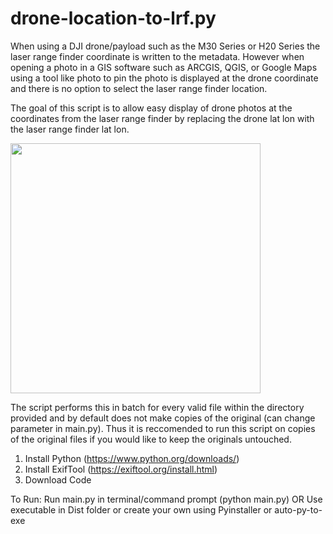 # drone-location-to-lrf.py

When using a DJI drone/payload such as the M30 Series or H20 Series the laser range finder coordinate is written to the metadata. However when opening a photo in a GIS software such as ARCGIS, QGIS, or Google Maps using a tool like photo to pin the photo is displayed at the drone coordinate and there is no option to select the laser range finder location. 



The goal of this script is to allow easy display of drone photos at the coordinates from the laser range finder by replacing the drone lat lon with the laser range finder lat lon.

<img src="example.png" width="400">

The script performs this in batch for every valid file within the directory provided and by default does not make copies of the original (can change parameter in main.py). Thus it is reccomended to run this script on copies of the original files if you would like to keep the originals untouched.

1. Install Python (https://www.python.org/downloads/)
2. Install ExifTool (https://exiftool.org/install.html)
3. Download Code

To Run:
Run main.py in terminal/command prompt (python main.py)
OR
Use executable in Dist folder or create your own using Pyinstaller or auto-py-to-exe
